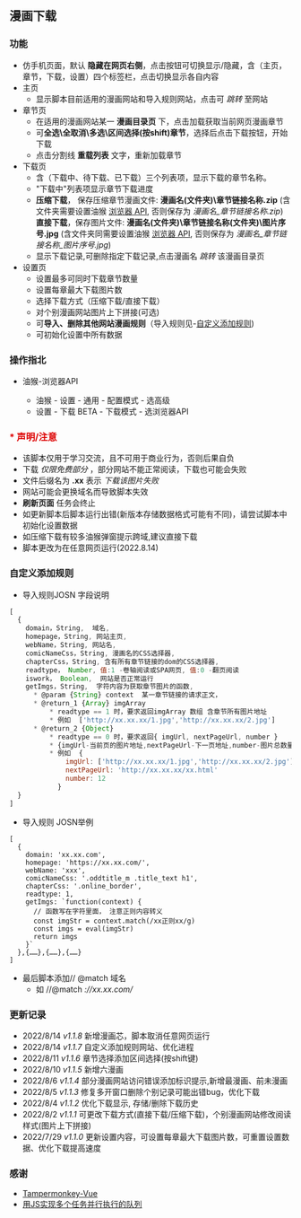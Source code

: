 ## 漫画下载

### 功能
- 仿手机页面，默认 **隐藏在网页右侧**，点击按钮可切换显示/隐藏，含（主页，章节，下载，设置）四个标签栏，点击切换显示各自内容
- 主页
  - 显示脚本目前适用的漫画网站和导入规则网站，点击可 *跳转* 至网站
- 章节页
  - 在适用的漫画网站某一 **漫画目录页** 下，点击加载获取当前网页漫画章节
  - 可**全选\全取消\多选\区间选择(按shift)章节**，选择后点击下载按钮，开始下载
  - 点击分割线 **重载列表** 文字，重新加载章节
- 下载页
  - 含（下载中、待下载、已下载）三个列表项，显示下载的章节名称。
  - "下载中"列表项显示章节下载进度
  - **压缩下载**， 保存压缩章节漫画文件: **漫画名(文件夹)\章节链接名称.zip** (含文件夹需要设置油猴 [浏览器 API](#browserapi), 否则保存为 *漫画名_章节链接名称.zip*) <br />
    **直接下载**，保存图片文件: **漫画名(文件夹)\章节链接名称(文件夹)\图片序号.jpg** (含文件夹同需要设置油猴 [浏览器 API](#browserapi), 否则保存为 *漫画名_章节链接名称_图片序号.jpg*)
  - 显示下载记录,可删除指定下载记录,点击漫画名 *跳转* 该漫画目录页
- 设置页
  - 设置最多可同时下载章节数量
  - 设置每章最大下载图片数
  - 选择下载方式（压缩下载/直接下载）
  - 对个别漫画网站图片上下拼接(可选)
  - 可**导入、删除其他网站漫画规则**（导入规则见-[自定义添加规则](#自定义添加规则))
  - 可初始化设置中所有数据

### 操作指北
 - <sapn id='browserapi'> 油猴-浏览器API
    - 油猴 - 设置 - 通用 - 配置模式 - 选高级
    - 设置 - 下载 BETA - 下载模式 - 选浏览器API

### <font color="#dd0000">* 声明/注意</font>
  - 该脚本仅用于学习交流，且不可用于商业行为，否则后果自负
  - 下载 *仅限免费部分* ，部分网站不能正常阅读，下载也可能会失败
  - 文件后缀名为 **.xx** 表示 *下载该图片失败*
  - 网站可能会更换域名而导致脚本失效
  - **刷新页面** 任务会终止
  - 如更新脚本后脚本运行出错(新版本存储数据格式可能有不同)，请尝试脚本中初始化设置数据
  - 如压缩下载有较多油猴弹窗提示跨域,建议直接下载
  - 脚本更改为在任意网页运行(2022.8.14)

### 自定义添加规则
- 导入规则JOSN 字段说明 

```js
[
  {
    domain，String,  域名,
    homepage，String, 网站主页,
    webName，String, 网站名,
    comicNameCss，String, 漫画名的CSS选择器,
    chapterCss，String, 含有所有章节链接的dom的CSS选择器,
    readtype， Number, 值:1 -卷轴阅读或SPA网页, 值:0 -翻页阅读
    iswork， Boolean,  网站是否正常运行
    getImgs，String,  字符内容为获取章节图片的函数,
      * @param {String} context  某一章节链接的请求正文，
      * @return_1 {Array} imgArray
          * readtype == 1 时，要求返回imgArray 数组 含章节所有图片地址
          * 例如  ['http://xx.xx.xx/1.jpg','http://xx.xx.xx/2.jpg']
      * @return_2 {Object} 
          * readtype == 0 时，要求返回{ imgUrl, nextPageUrl, number }
          * {imgUrl-当前页的图片地址,nextPageUrl-下一页地址,number-图片总数量}
          * 例如  { 
              imgUrl: ['http://xx.xx.xx/1.jpg','http://xx.xx.xx/2.jpg']
              nextPageUrl: 'http://xx.xx.xx/xx.html'
              number: 12
            }
  }
]
```


- 导入规则 JOSN举例

```
[
  {
    domain: 'xx.xx.com',
    homepage: 'https://xx.xx.com/',
    webName: 'xxx',
    comicNameCss: '.oddtitle_m .title_text h1',
    chapterCss: '.online_border',
    readtype: 1,
    getImgs: `function(context) {
      // 函数写在字符里面， 注意正则内容转义
      const imgStr = context.match(/xx正则xx/g)
      const imgs = eval(imgStr)
      return imgs
    }`
  },{……},{……},{……}
]
```

- 最后脚本添加// @match   域名
  - 如    //@match   *://xx.xx.com/*


### 更新记录
  - 2022/8/14 *v1.1.8*  新增漫画芯，脚本取消任意网页运行
  - 2022/8/14 *v1.1.7*  自定义添加规则网站、优化进程
  - 2022/8/11 *v1.1.6*  章节选择添加区间选择(按shift键)
  - 2022/8/10 *v1.1.5*  新增六漫画
  - 2022/8/6 *v1.1.4*  部分漫画网站访问错误添加标识提示,新增最漫画、前未漫画
  - 2022/8/5 *v1.1.3*  修复多开窗口删除个别记录可能出错bug，优化下载
  - 2022/8/4 *v1.1.2*  优化下载显示, 存储/删除下载历史
  - 2022/8/2 *v1.1.1*  可更改下载方式(直接下载/压缩下载)，个别漫画网站修改阅读样式(图片上下拼接)
  - 2022/7/29 *v1.1.0*  更新设置内容，可设置每章最大下载图片数，可重置设置数据、优化下载提高速度

### 感谢
  - [Tampermonkey-Vue](https://github.com/huangxubo23/tampermonkey-vue)
  - [用JS实现多个任务并行执行的队列](https://juejin.cn/post/6844903961728647181)

